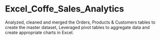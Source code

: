 # Excel_Coffe_Sales_Analytics
Analyzed, cleaned and merged the Orders, Products &amp; Customers tables to create the master dataset, Leveraged pivot tables to aggregate data and create appropriate charts in Excel.
